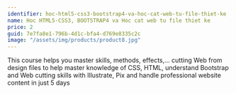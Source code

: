 ```yaml
---
identifier: hoc-html5-css3-bootstrap4-va-hoc-cat-web-tu-file-thiet-ke
name: Hoc HTML5-CSS3, BOOTSTRAP4 va Hoc cat web tu file thiet ke
price: 2
guid: 7e7fa8e1-796b-4d1c-bfa4-d769e8335c2c
image: "/assets/img/products/product8.jpg"
---
```


This course helps you master skills, methods, effects,... cutting Web from design files to help master knowledge of CSS, HTML, understand Bootstrap and Web cutting skills with Illustrate, Pix and handle professional website content in just 5 days
